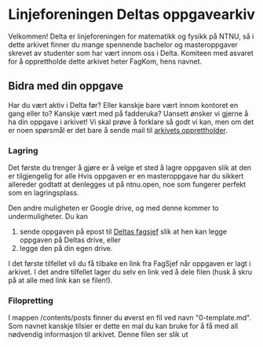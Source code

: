 # Linjeforeningen Deltas oppgavearkiv

Velkommen! Delta er linjeforeningen for matematikk og fysikk på NTNU, så i dette arkivet finner du mange spennende bachelor og masteroppgaver skrevet av studenter som har vært innom oss i Delta. Komiteen med asvaret for å opprettholde dette arkivet heter FagKom, hens navnet. 

## Bidra med din oppgave

Har du vært aktiv i Delta før? Eller kanskje bare vært innom kontoret en gang eller to? Kanskje vært med på fadderuka? Uansett ønsker vi gjerne å ha din oppgave i arkivet! Vi skal prøve å forklare så godt vi kan, men om det er noen spørsmål er det bare å sende mail til [arkivets opprettholder](mailto:torgeiraamboe@gmail.com). 

### Lagring
Det første du trenger å gjøre er å velge et sted å lagre oppgaven slik at den er tilgjengelig for alle Hvis oppgaven er en masteroppgave har du sikkert allereder godtatt at denlegges ut på ntnu.open, noe som fungerer perfekt som en lagringsplass. 

Den andre muligheten er Google drive, og med denne kommer to undermuligheter. Du kan
1) sende oppgaven på epost til [Deltas fagsjef](mailto:delta.fagsjef@gmail.com) slik at hen kan legge oppgaven på Deltas drive, eller
2) legge den på din egen drive. 

I det første tilfellet vil du få tilbake en link fra FagSjef når oppgaven er lagt i arkivet. I det andre tilfellet lager du selv en link ved å dele filen (husk å skru på at alle med link kan se filen!). 

### Filopretting 

I mappen /contents/posts finner du øverst en fil ved navn "0-template.md". Som navnet kanskje tilsier er dette en mal du kan bruke for å få med all nødvendig informasjon til arkivet. Denne filen ser slik ut

